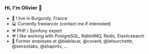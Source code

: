 ### Hi, I'm Olivier 👋

* 📍 I live in Burgundy, France
* 💻 Currently freelancer (contact me if interested)
* ⚒️  PHP / Symfony expert
* ⚒️  I like working with PostgreSQL, RabbitMQ, Redis, Elasticsearch
* 💼 Former employee at @blablacar, @coverd, @lafourchette, @sensiolabs, @shapintv, ...
